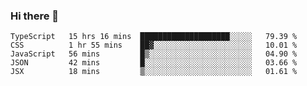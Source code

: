 ### Hi there 👋
<!--START_SECTION:waka-->
```text
TypeScript   15 hrs 16 mins  ████████████████████░░░░░   79.39 % 
CSS          1 hr 55 mins    ██▓░░░░░░░░░░░░░░░░░░░░░░   10.01 % 
JavaScript   56 mins         █▒░░░░░░░░░░░░░░░░░░░░░░░   04.90 % 
JSON         42 mins         █░░░░░░░░░░░░░░░░░░░░░░░░   03.66 % 
JSX          18 mins         ▒░░░░░░░░░░░░░░░░░░░░░░░░   01.61 % 
```
<!--END_SECTION:waka-->

<!--
**keithort/keithort** is a ✨ _special_ ✨ repository because its `README.md` (this file) appears on your GitHub profile.

Here are some ideas to get you started:

- 🔭 I’m currently working on ...
- 🌱 I’m currently learning ...
- 👯 I’m looking to collaborate on ...
- 🤔 I’m looking for help with ...
- 💬 Ask me about ...
- 📫 How to reach me: ...
- 😄 Pronouns: ...
- ⚡ Fun fact: ...
-->
